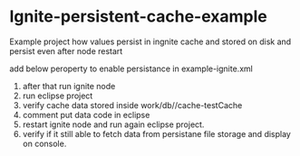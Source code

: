 # Ignite-persistent-cache-example
Example project how values persist in ingnite cache and stored on disk and persist even after node restart



add below peroperty to enable persistance in example-ignite.xml

 <bean id="ignite.cfg" class="org.apache.ignite.configuration.IgniteConfiguration">
        <!-- Enabling Apache Ignite Persistent Store. -->
        <property name="dataStorageConfiguration">
            <bean class="org.apache.ignite.configuration.DataStorageConfiguration">
                <property name="defaultDataRegionConfiguration">
                    <bean class="org.apache.ignite.configuration.DataRegionConfiguration">
                        <property name="persistenceEnabled" value="true"/>
                    </bean>
                </property>
            </bean>
        </property>
	</bean>


1. after that run ignite node
2. run eclipse project 
3. verify cache data stored inside work/db/<some folder name>/cache-testCache
4. comment put data code in eclipse
5. restart ignite node and run again eclipse project.
6. verify if it still able to fetch data from persistane file storage and display on console.

